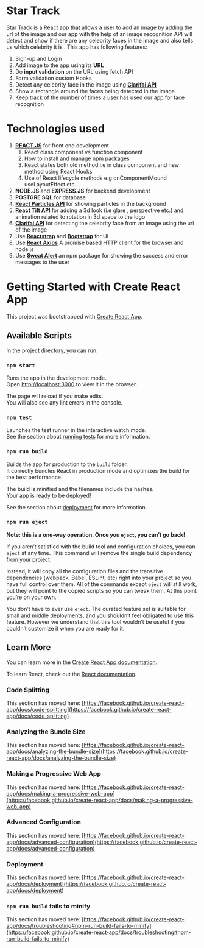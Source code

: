 # Star Track

Star Track is a React app that allows a user to add an image by adding the url of the image and our app with the help of
an image recognition API will detect and show if there are any celebrity faces in the image and also tells us which
celebrity it is . This app has following features:

1. Sign-up and Login
2. Add image to the app using its **URL**
3. Do **input validation** on the URL using fetch API
4. Form validation custom Hooks
5. Detect any celebrity face in the image using [**Clarifai API**](https://www.clarifai.com/)
6. Show a rectangle around the faces being detected in the image
7. Keep track of the number of times a user has used our app for face recognition

# Technologies used

1. [**REACT.JS**](https://reactjs.org/) for front end development
   1. React class component vs function component
   2. How to install and manage npm packages
   3. React states both old method i.e in class component and new method using React Hooks
   4. Use of React lifecycle methods e.g onComponentMound useLayoutEffect etc.
2. **NODE.JS** and **EXPRESS.JS** for backend development
3. **POSTGRE SQL** for database
4. [**React Particles API**](https://www.npmjs.com/package/react-tsparticles) for showing particles in the background
5. [**React Tilt API**](https://www.npmjs.com/package/react-tilt) for adding a 3d look (i.e glare , perspective etc.)
   and animation related to rotation in 3d space to the logo
6. [**Clarifai API**](https://www.clarifai.com/) for detecting the celebrity face from an image using the url of the
   image
7. Use [**Reactstrap**](https://reactstrap.github.io/) and [**Bootstrap**](https://getbootstrap.com/) for UI
8. Use [**React Axios**](https://www.npmjs.com/package/axios) A promise based HTTP client for the browser and node.js
9. Use [**Sweat Alert**]() an npm package for showing the success and error messages to the user

# Getting Started with Create React App

This project was bootstrapped with [Create React App](https://github.com/facebook/create-react-app).

## Available Scripts

In the project directory, you can run:

### `npm start`

Runs the app in the development mode.\
Open [http://localhost:3000](http://localhost:3000) to view it in the browser.

The page will reload if you make edits.\
You will also see any lint errors in the console.

### `npm test`

Launches the test runner in the interactive watch mode.\
See the section about [running tests](https://facebook.github.io/create-react-app/docs/running-tests) for more
information.

### `npm run build`

Builds the app for production to the `build` folder.\
It correctly bundles React in production mode and optimizes the build for the best performance.

The build is minified and the filenames include the hashes.\
Your app is ready to be deployed!

See the section about [deployment](https://facebook.github.io/create-react-app/docs/deployment) for more information.

### `npm run eject`

**Note: this is a one-way operation. Once you `eject`, you can’t go back!**

If you aren’t satisfied with the build tool and configuration choices, you can `eject` at any time. This command will
remove the single build dependency from your project.

Instead, it will copy all the configuration files and the transitive dependencies (webpack, Babel, ESLint, etc) right
into your project so you have full control over them. All of the commands except `eject` will still work, but they will
point to the copied scripts so you can tweak them. At this point you’re on your own.

You don’t have to ever use `eject`. The curated feature set is suitable for small and middle deployments, and you
shouldn’t feel obligated to use this feature. However we understand that this tool wouldn’t be useful if you couldn’t
customize it when you are ready for it.

## Learn More

You can learn more in
the [Create React App documentation](https://facebook.github.io/create-react-app/docs/getting-started).

To learn React, check out the [React documentation](https://reactjs.org/).

### Code Splitting

This section has moved
here: [https://facebook.github.io/create-react-app/docs/code-splitting](https://facebook.github.io/create-react-app/docs/code-splitting)

### Analyzing the Bundle Size

This section has moved
here: [https://facebook.github.io/create-react-app/docs/analyzing-the-bundle-size](https://facebook.github.io/create-react-app/docs/analyzing-the-bundle-size)

### Making a Progressive Web App

This section has moved
here: [https://facebook.github.io/create-react-app/docs/making-a-progressive-web-app](https://facebook.github.io/create-react-app/docs/making-a-progressive-web-app)

### Advanced Configuration

This section has moved
here: [https://facebook.github.io/create-react-app/docs/advanced-configuration](https://facebook.github.io/create-react-app/docs/advanced-configuration)

### Deployment

This section has moved
here: [https://facebook.github.io/create-react-app/docs/deployment](https://facebook.github.io/create-react-app/docs/deployment)

### `npm run build` fails to minify

This section has moved
here: [https://facebook.github.io/create-react-app/docs/troubleshooting#npm-run-build-fails-to-minify](https://facebook.github.io/create-react-app/docs/troubleshooting#npm-run-build-fails-to-minify)
